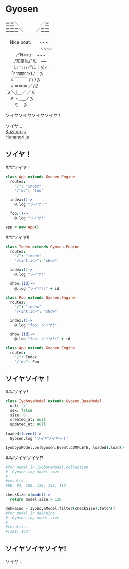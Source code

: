 Gyosen
==========

三三＼　　　　　／三  
三三三＼　　　／三三  
￣￣￣￣￣￣￣￣￣￣  
　Nice boat.　　~~~  
　　　　　　　　~~~~  
　　 _ｨ†N==ｭ_　 ~~~  
　　/互巫乢/"/L　~~  
　　Lｪｪｪｪｪｲ"/L｜彡~  
　 ｢ﾛﾛﾛﾛﾛﾛﾛｲL/｜彡  
　∥￣￣￣７/ /彡  
　∥＝＝＝／ /彡  
`ミ＼j＿／ ／彡  
　ミヽ＿_／彡  
　　ミ　彡  


ソイヤソイヤソイヤソイヤ！

ソイヤ…  
[Kazitori.js](https://github.com/glassesfactory/kazitori.js)  
[Hunanori.js](https://github.com/glassesfactory/Hunanori.js)  

ソイヤ！
-----------------------

###ソイヤ！

```coffee
class App extends Gyosen.Engine
  routes:
    "/": "index"
    "/foo": "foo"

  index:()->
    @.log "ソイヤ！"

  foo:()->
    @.log "ソイヤ?"

app = new App()
```

###ソイヤ!!

```coffee
class Index extends Gyosen.Engine
  routes:
    "/": "index"
    "/<int:id>": "show"

  index:()->
    @.log "ソイヤ!"

  show:(id)->
    @.log "ソイヤ!:" + id

class Foo extends Gyosen.Engine
  routes:
    "/": "index"
    "/<int:id>": "show"

  index:()->
    @.log "foo: ソイヤ!"

  show:(id)->
    @.log "foo: ソイヤ!:" + id

class App extends Gyosen.Engine
  routes:
  	"/": Index
  	"/foo": Foo
```

ソイヤソイヤ！
---------------------

###ソイヤ!

```coffee
class IyoboyaModel extends Gyosen.BaseModel
  url: '/'
  sex: false
  size: 0
  created_at: null
  updated_at: null

loaded:(event)->
  Gyosen.log "ソイヤソイヤー！"

IyoboyaModel.on(Gyosen.Event.COMPLETE, loaded).load()
```

###ソイヤソイヤ!?

```coffee
#for model in IyoboyaModel.collection
#  Gyosen.log model.size
#
#results...
#80, 93, 100, 128, 143, 112

checkSize =(model)->
  return model.size > 120

dekkaino = IyoboyaModel.filter(checkSize).fetch()
#for model in dekkaino
#  Gyosen.log model.size
#
#results...
#[128, 143]
```

ソイヤソイヤソイヤ!
---------------------

ソイヤ…

